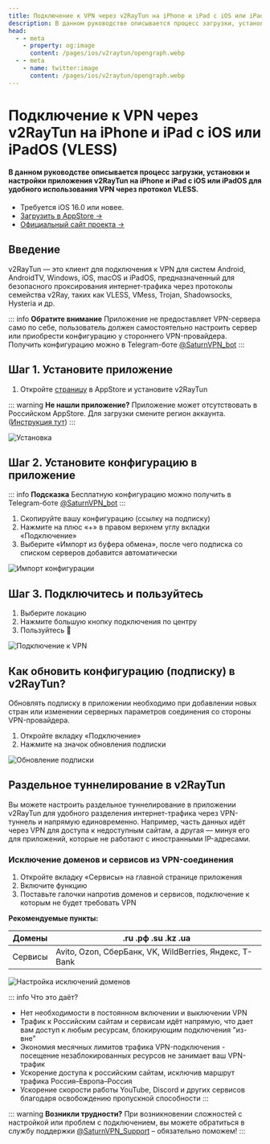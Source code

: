 ```yaml
---
title: Подключение к VPN через v2RayTun на iPhone и iPad с iOS или iPadOS (VLESS)
description: В данном руководстве описывается процесс загрузки, установки и настройки приложения v2RayTun на iPhone и iPad с iOS или iPadOS для удобного использования VPN через протокол VLESS.
head:
  - - meta
    - property: og:image
      content: /pages/ios/v2raytun/opengraph.webp
  - - meta
    - name: twitter:image
      content: /pages/ios/v2raytun/opengraph.webp
---
```


# Подключение к VPN через v2RayTun на iPhone и iPad с iOS или iPadOS (VLESS)

#### В данном руководстве описывается процесс загрузки, установки и настройки приложения v2RayTun на iPhone и iPad с iOS или iPadOS для удобного использования VPN через протокол VLESS.

* Требуется iOS 16.0 или новее.
* [Загрузить в AppStore →](https://apps.apple.com/ru/app/v2raytun/id6476628951)
* [Официальный сайт проекта →](https://v2raytun.com/)

## Введение

v2RayTun — это клиент для подключения к VPN для систем Android, AndroidTV, Windows, iOS, macOS и iPadOS, предназначенный для безопасного проксирования интернет‑трафика через протоколы семейства v2Ray, таких как VLESS, VMess, Trojan, Shadowsocks, Hysteria и др.

::: info **Обратите внимание** 
Приложение не предоставляет VPN-сервера само по себе, пользователь должен самостоятельно настроить сервер или приобрести конфигурацию у стороннего VPN-провайдера. Получить конфигурацию можно в Telegram-боте [@SaturnVPN_bot](https://t.me/SaturnVPN_bot?start=docs)
:::

## Шаг 1. Установите приложение

1. Откройте [страницу](https://apps.apple.com/us/app/v2raytun/id6476628951) в AppStore и установите v2RayTun

::: warning **Не нашли приложение?** 
Приложение может отсутствовать в Российском AppStore. Для загрузки смените регион аккаунта. ([Инструкция тут](/setup-guide/#смена-региона-appstore-для-загрузки-недоступных-приложении))
:::

![Установка](/pages/ios/v2raytun/1.webp)

## Шаг 2. Установите конфигурацию в приложение

::: info **Подсказка** 
Бесплатную конфигурацию можно получить в Telegram-боте [@SaturnVPN_bot](https://t.me/SaturnVPN_bot?start=docs)
:::

1. Скопируйте вашу конфигурацию (ссылку на подписку)
2. Нажмите на плюс «+» в правом верхнем углу вкладки «Подключение»
3. Выберите «Импорт из буфера обмена», после чего подписка со списком серверов добавится автоматически

![Импорт конфигурации](/pages/ios/v2raytun/2.webp)

## Шаг 3. Подключитесь и пользуйтесь

1. Выберите локацию
2. Нажмите большую кнопку подключения по центру
3. Пользуйтесь 🙂

![Подключение к VPN](/pages/ios/v2raytun/3.webp)

## Как обновить конфигурацию (подписку) в v2RayTun?
Обновлять подписку в приложении необходимо при добавлении новых стран или изменении серверных параметров соединения со стороны VPN-провайдера.
1. Откройте вкладку «Подключение»
2. Нажмите на значок обновления подписки

![Обновление подписки](/pages/ios/v2raytun/4.webp)

## Раздельное туннелирование в v2RayTun

Вы можете настроить раздельное туннелирование в приложении v2RayTun для удобного разделения интернет-трафика через VPN-туннель и напрямую единовременно. Например, часть данных идёт через VPN для доступа к недоступным сайтам, а другая — минуя его для приложений, которые не работают с иностранными IP-адресами.

### Исключение доменов и сервисов из VPN-соединения

1. Откройте вкладку «Сервисы» на главной странице приложения
2. Включите функцию
3. Поставьте галочки напротив доменов и сервисов, подключение к которым не будет требовать VPN

**Рекомендуемые пункты:**

| Домены  | .ru .рф .su .kz .ua                                     |
|---------|---------------------------------------------------------|
| Сервисы | Avito, Ozon, СберБанк, VK, WildBerries, Яндекс, T-Bank  |

![Настройка исключений доменов](/pages/ios/v2raytun/5.webp)

::: info Что это даёт?
- Нет необходимости в постоянном включении и выключении VPN
- Трафик к Российским сайтам и сервисам идёт напрямую, что дает вам доступ к любым ресурсам, блокирующим подключения "из-вне"
- Экономия месячных лимитов трафика VPN-подключения - посещение незаблокированных ресурсов не занимает ваш VPN-трафик
- Ускорение доступа к российским сайтам, исключив маршрут трафика Россия–Европа–Россия
- Ускорение скорости работы YouTube, Discord и других сервисов благодаря освобождению пропускной способности
:::

::: warning **Возникли трудности?** 
При возникновении сложностей с настройкой или проблем с подключением, вы можете обратиться в службу поддержки [@SaturnVPN_Support](https://t.me/SaturnVPN_Support) – обязательно поможем!
:::